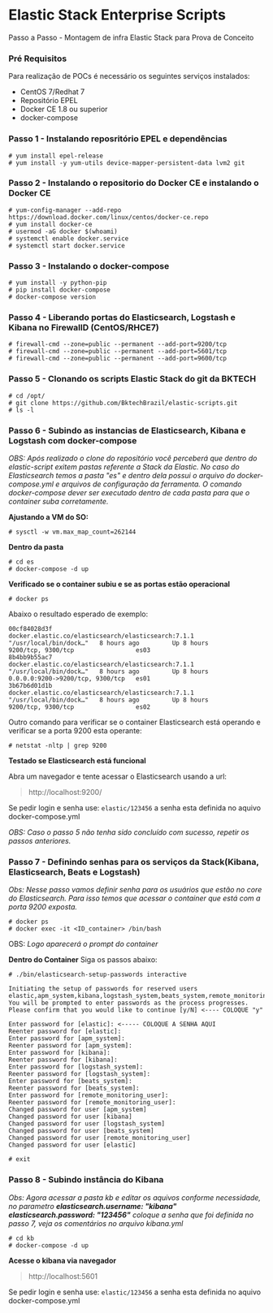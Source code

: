 # Elastic Stack Enterprise Scripts 

Passo a Passo - Montagem de infra Elastic Stack para Prova de Conceito

### Pré Requisitos 
Para realização de POCs é necessário os seguintes serviços instalados:
- CentOS 7/Redhat 7
- Repositório EPEL 
- Docker CE 1.8 ou superior
- docker-compose


### Passo 1 - Instalando reposritório EPEL e dependências 
```
# yum install epel-release
# yum install -y yum-utils device-mapper-persistent-data lvm2 git 
```
### Passo 2 - Instalando o repositorio do Docker CE e instalando o Docker CE
``` 
# yum-config-manager --add-repo https://download.docker.com/linux/centos/docker-ce.repo
# yum install docker-ce
# usermod -aG docker $(whoami)
# systemctl enable docker.service
# systemctl start docker.service
```
### Passo 3 - Instalando o docker-compose
```
# yum install -y python-pip
# pip install docker-compose
# docker-compose version
```

### Passo 4 - Liberando portas do Elasticsearch, Logstash e Kibana no FirewallD (CentOS/RHCE7)
```
# firewall-cmd --zone=public --permanent --add-port=9200/tcp
# firewall-cmd --zone=public --permanent --add-port=5601/tcp
# firewall-cmd --zone=public --permanent --add-port=9600/tcp
```

### Passo 5 - Clonando os scripts Elastic Stack do git da BKTECH
```
# cd /opt/ 
# git clone https://github.com/BktechBrazil/elastic-scripts.git
# ls -l 
```

### Passo 6 - Subindo as instancias de Elasticsearch, Kibana e Logstash com docker-compose

_OBS: Após realizado o clone do repositório você perceberá que dentro do elastic-script exitem pastas referente a Stack da Elastic. No caso do Elasticsearch temos a pasta "es" e dentro dela possui o arquivo do docker-compose.yml e arquivos de configuração da ferramenta. O comando docker-compose dever ser executado dentro de cada pasta para que o container suba corretamente._


__Ajustando a VM do SO:__
```
# sysctl -w vm.max_map_count=262144
```
__Dentro da pasta__ 
```
# cd es
# docker-compose -d up
```

__Verificado se o container subiu e se as portas estão operacional__
```
# docker ps
```
Abaixo o resultado esperado de exemplo:
```
00cf84028d3f        docker.elastic.co/elasticsearch/elasticsearch:7.1.1   "/usr/local/bin/dock…"   8 hours ago         Up 8 hours          9200/tcp, 9300/tcp                 es03
8b4bb9b55ac7        docker.elastic.co/elasticsearch/elasticsearch:7.1.1   "/usr/local/bin/dock…"   8 hours ago         Up 8 hours          0.0.0.0:9200->9200/tcp, 9300/tcp   es01
3b67b6d01d1b        docker.elastic.co/elasticsearch/elasticsearch:7.1.1   "/usr/local/bin/dock…"   8 hours ago         Up 8 hours          9200/tcp, 9300/tcp   	          es02
```
Outro comando para verificar se o container Elasticsearch está operando e verificar se a porta 9200 esta operante: 
```
# netstat -nltp | grep 9200
```
__Testado se Elasticsearch está funcional__

Abra um navegador e tente acessar o Elasticsearch usando a url: 
> http://localhost:9200/ 

Se pedir login e senha use: ``` elastic/123456 ``` a senha esta definida no aquivo docker-compose.yml

_OBS: Caso o passo 5 não tenha sido concluído com sucesso, repetir os passos anteriores._

### Passo 7 - Definindo senhas para os serviços da Stack(Kibana, Elasticsearch, Beats e Logstash)

_Obs: Nesse passo vamos definir senha para os usuários que estão no core do Elasticsearch. Para isso temos que acessar o container que está com a porta 9200 exposta._ 
```
# docker ps 
# docker exec -it <ID_container> /bin/bash 
```

OBS: _Logo aparecerá o prompt do container_

__Dentro do Container__
Siga os passos abaixo: 
```
# ./bin/elasticsearch-setup-passwords interactive 

Initiating the setup of passwords for reserved users elastic,apm_system,kibana,logstash_system,beats_system,remote_monitoring_user.
You will be prompted to enter passwords as the process progresses.
Please confirm that you would like to continue [y/N] <---- COLOQUE "y"

Enter password for [elastic]: <----- COLOQUE A SENHA AQUI 
Reenter password for [elastic]: 
Enter password for [apm_system]: 
Reenter password for [apm_system]: 
Enter password for [kibana]: 
Reenter password for [kibana]: 
Enter password for [logstash_system]: 
Reenter password for [logstash_system]: 
Enter password for [beats_system]: 
Reenter password for [beats_system]: 
Enter password for [remote_monitoring_user]: 
Reenter password for [remote_monitoring_user]: 
Changed password for user [apm_system]
Changed password for user [kibana]
Changed password for user [logstash_system]
Changed password for user [beats_system]
Changed password for user [remote_monitoring_user]
Changed password for user [elastic]

# exit
```

### Passo 8 - Subindo instância do Kibana
_Obs: Agora acessar a pasta kb e editar os aquivos conforme necessidade, no parametro __elasticsearch.username: "kibana"
elasticsearch.password: "123456"__ coloque a senha que foi definida no passo 7, veja os comentários no arquivo kibana.yml_

```
# cd kb
# docker-compose -d up 
```

__Acesse o kibana via navegador__
> http://localhost:5601
 
Se pedir login e senha use: ``` elastic/123456 ``` a senha esta definida no aquivo docker-compose.yml
